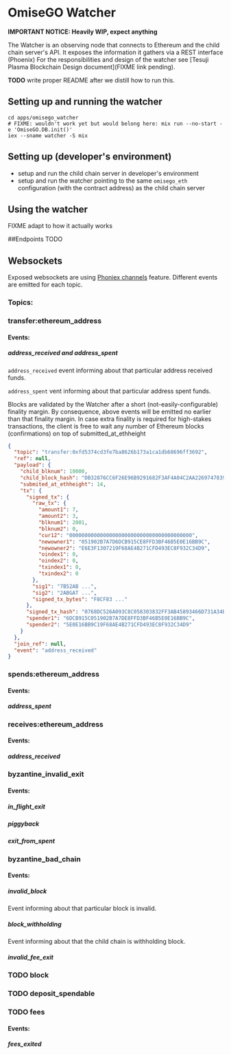 # OmiseGO Watcher

**IMPORTANT NOTICE: Heavily WIP, expect anything**

The Watcher is an observing node that connects to Ethereum and the child chain server's API.
It exposes the information it gathers via a REST interface (Phoenix)
For the responsibilities and design of the watcher see [Tesuji Plasma Blockchain Design document](FIXME link pending).

**TODO** write proper README after we distill how to run this.

## Setting up and running the watcher

```
cd apps/omisego_watcher
# FIXME: wouldn't work yet but would belong here: mix run --no-start -e 'OmiseGO.DB.init()'
iex --sname watcher -S mix
```

## Setting up (developer's environment)

  - setup and run the child chain server in developer's environment
  - setup and run the watcher pointing to the same `omisego_eth` configuration (with the contract address) as the child chain server

## Using the watcher

FIXME adapt to how it actually works


##Endpoints
TODO
 
## Websockets

Exposed websockets are using [Phoniex channels](https://hexdocs.pm/phoenix/channels.html) feature. 
Different events are emitted for each topic.

### Topics:

### transfer:ethereum_address

#### Events:

##### address_received and address_spent
`address_received` event informing about that particular address received funds.

`address_spent` vent informing about that particular address spent funds.

Blocks are validated by the Watcher after a short (not-easily-configurable) finality margin. By consequence, above events will be emitted no earlier than that finality margin.
In case extra finality is required for high-stakes transactions, the client is free to wait any number of Ethereum blocks (confirmations) on top of submitted_at_ethheight

```json
{
  "topic": "transfer:0xfd5374cd3fe7ba8626b173a1ca1db68696ff3692",
  "ref": null,
  "payload": {
    "child_blknum": 10000,
    "child_block_hash": "DB32876CC6F26E96B9291682F3AF4A04C2AA2269747839F14F1A8C529CF90225",
    "submited_at_ethheight": 14,
    "tx": {
      "signed_tx": {
        "raw_tx": {
          "amount1": 7,
          "amount2": 3,
          "blknum1": 2001,
          "blknum2": 0,
          "cur12": "0000000000000000000000000000000000000000",
          "newowner1": "051902B7A7D6DCB915CE8FFD3BF46B5E0E16BB9C",
          "newowner2": "E6E3F1307219F68AE4B271CFD493EC8F932C34D9",
          "oindex1": 0,
          "oindex2": 0,
          "txindex1": 0,
          "txindex2": 0
        },
        "sig1": "7B52AB ...",
        "sig2": "2ABGAT ...",
        "signed_tx_bytes": "F8CF83 ..."
      },
      "signed_tx_hash": "0768DC526A093C8C058303832FF3AB45893466D731A34BCF1BF2F866586C0FE6",
      "spender1": "6DCB915C051902B7A7DE8FFD3BF46B5E0E16BB9C",
      "spender2": "5E0E16BB9C19F68AE4B271CFD493EC8F932C34D9"
    }
  },
  "join_ref": null,
  "event": "address_received"
}
```

### spends:ethereum_address

#### Events:

##### address_spent

### receives:ethereum_address

#### Events:

##### address_received

### byzantine_invalid_exit

#### Events:

##### in_flight_exit

##### piggyback

##### exit_from_spent

### byzantine_bad_chain

#### Events:

##### invalid_block
Event informing about that particular block is invalid.
 
##### block_withholding
Event informing about that the child chain is withholding block.

##### invalid_fee_exit

### TODO block 

### TODO deposit_spendable

### TODO fees

#### Events:

##### fees_exited

